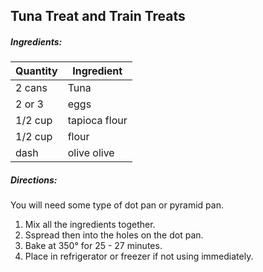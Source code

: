## Tuna Treat and Train Treats

##### Ingredients:

| Quantity | Ingredient    |
|----------|---------------|
 | 2 cans   | Tuna          |
 | 2 or 3   | eggs          |
 | 1/2 cup  | tapioca flour |
 | 1/2 cup  | flour         |
 | dash     | olive olive   |

##### Directions:

You will need some type of dot pan or pyramid pan.

1. Mix all the ingredients together.
2. Sspread then into the holes on the dot pan.
3. Bake at 350&deg; for 25 - 27 minutes.
4. Place in refrigerator or freezer if not using immediately.




